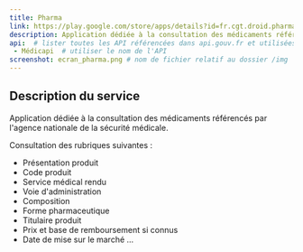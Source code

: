 ```yaml
---
title: Pharma
link: https://play.google.com/store/apps/details?id=fr.cgt.droid.pharma
description: Application dédiée à la consultation des médicaments référencés par l'agence nationale de la sécurité médicale. 
api:  # lister toutes les API référencées dans api.gouv.fr et utilisées par le service
 - Médicapi  # utiliser le nom de l'API
screenshot: ecran_pharma.png # nom de fichier relatif au dossier /img
---
```


## Description du service

Application dédiée à la consultation des médicaments référencés par l'agence nationale de la sécurité médicale. 

Consultation des rubriques suivantes :
- Présentation produit
- Code produit
- Service médical rendu
- Voie d'administration
- Composition
- Forme pharmaceutique
- Titulaire produit
- Prix et base de remboursement si connus
- Date de mise sur le marché
...
